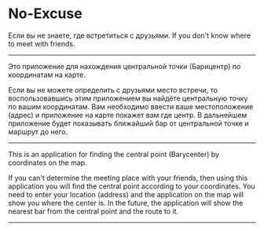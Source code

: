 # No-Excuse

Если вы не знаете, где встретиться с друзьями.
If you don't know where to meet with friends.

------------------------------------------------------------------------------------------------------------------------------------------------------------

Это приложение для нахождения центральной точки (Барицентр) по координатам на карте.

Если вы не можете определить с друзьями место встречи, то воспользовавшись этим приложением вы найдёте центральную точку по вашим координатам.
Вам необходимо ввести ваше местоположение (адрес) и приложение на карте покажет вам где центр.
В дальнейшем приложение будет показывать ближайший бар от центральной точке и маршрут до него.

------------------------------------------------------------------------------------------------------------------------------------------------------------

This is an application for finding the central point (Barycenter) by coordinates on the map.

If you can't determine the meeting place with your friends, then using this application you will find the central point according to your coordinates.
You need to enter your location (address) and the application on the map will show you where the center is.
In the future, the application will show the nearest bar from the central point and the route to it.

------------------------------------------------------------------------------------------------------------------------------------------------------------
